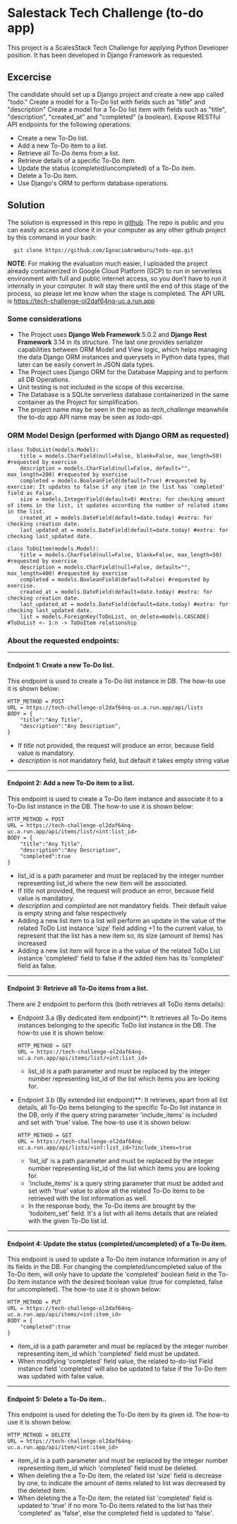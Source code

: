 # Salestack Tech Challenge (to-do app)

This project is a ScalesStack Tech Challenge for applying Python Developer position. It has been developed in Django Framework as requested.

## Excercise

The candidate should set up a Django project and create a new app called "todo."
Create a model for a To-Do list with fields such as "title" and "description"
Create a model for a To-Do list item with fields such as "title", "description", "created_at"
and "completed" (a boolean).
Expose RESTful API endpoints for the following operations:
- Create a new To-Do list.
- Add a new To-Do item to a list.
- Retrieve all To-Do items from a list.
- Retrieve details of a specific To-Do item.
- Update the status (completed/uncompleted) of a To-Do item.
- Delete a To-Do item.
- Use Django's ORM to perform database operations.

## Solution

The solution is expressed in this repo in [github](https://github.com/IgnacioAramburu/todo-app). The repo is public and you can easily access and clone it in your computer as any other github project by this  command in your bash:

```
  git clone https://github.com/IgnacioAramburu/todo-app.git
```

**NOTE**: For making the evaluation much easier, I uploaded the project already containerized in Google Cloud Platform (GCP) to run in serverless environment with full and public internet access, so you don't have to run it internally in your computer. 
It will stay there until the end of this stage of the process, so please let me know when the stage is completed.
The API URL is https://tech-challenge-ol2daf64nq-uc.a.run.app

### Some considerations
- The Project uses **Django Web Framework** 5.0.2 and **Django Rest Framework** 3.14 in its structure. The last one provides serializer capabilities between ORM Model and View logic, which helps managing the data Django ORM instances and querysets in Python data types, that later can be easily convert in JSON data types.
- The Project uses Django ORM for the Database Mapping and to perform all DB Operations.
- Unit testing is not included in the scope of this excercise.
- The Database is a SQLite serverless database containerized in the same container as the Project for simplification. 
- The project name may be seen in the repo as _tech_challenge_ meanwhile the to-do app API name may be seen as _todo-api_.

### ORM Model Design (performed with Django ORM as requested)

```
class ToDoList(models.Model):
    title = models.CharField(null=False, blank=False, max_length=50) #requested by exercise
    description = models.CharField(null=False, default="", max_length=200) #requested by exercise
    completed = models.BooleanField(default=True) #requested by exercise: It updates to false if any item in the list has 'completed' field as False.
    size = models.IntegerField(default=0) #extra: for checking amount of items in the list, it updates according the number of related items in the list.
    created_at = models.DateField(default=date.today) #extra: for checking creation date.
    last_updated_at = models.DateField(default=date.today) #extra: for checking last_updated date.

class ToDoItem(models.Model):
    title = models.CharField(null=False, blank=False, max_length=50) #requested by exercise
    description = models.CharField(null=False, default="", max_length=400) #requested by exercise
    completed = models.BooleanField(default=False) #requested by exercise.
    created_at = models.DateField(default=date.today) #extra: for checking creation date.
    last_updated_at = models.DateField(default=date.today) #extra: for checking last_updated date.
    list = models.ForeignKey(ToDoList, on_delete=models.CASCADE) #ToDoList <- 1:n -> ToDoItem relationship
```

### About the requested endpoints:

---

#### Endpoint 1: Create a new To-Do list.

This endpoint is used to create a To-Do list instance in DB. The how-to use it is shown below:

```
HTTP_METHOD = POST
URL = https://tech-challenge-ol2daf64nq-uc.a.run.app/api/lists
BODY = {
    "title":"Any Title",
    "description":"Any Description",
}
```

- If _title_ not provided, the request will produce an error, because field value is mandatory.
- _description_ is not mandatory field, but default it takes empty string value

---

#### Endpoint 2: Add a new To-Do item to a list.

This endpoint is used to create a To-Do item instance and associate it to a To-Do list instance in the DB. The how-to use it is shown below:

```
HTTP_METHOD = POST
URL = https://tech-challenge-ol2daf64nq-uc.a.run.app/api/items/list/<int:list_id>
BODY = {
    "title":"Any Title",
    "description":"Any Description",
    "completed":true
}
```

- list_id is a path parameter and must be replaced by the integer number representing list_id where the new item will be associated.
- If _title_ not provided, the request will produce an error, because field value is mandatory.
- _description_ and _completed_ are not mandatory fields. Their default value is empty string and false respectively
- Adding a new list item to a list will perform an update in the value of the related ToDo List instance 'size' field adding +1 to the current value, to represent that the list has a new item so, its size (amount of items) has increased
- Adding a new list item will force in a the value of the related ToDo List instance 'completed' field to false if the added item has its 'completed' field as false.

---

#### Endpoint 3: Retrieve all To-Do items from a list.

There are 2 endpoint to perform this (both retrieves all ToDo items details):

- Endpoint 3.a (By dedicated item endpoint)**: It retrieves all To-Do items instances belonging to the specific ToDo list instance in the DB. The how-to use it is shown below:

  ```
  HTTP_METHOD = GET
  URL = https://tech-challenge-ol2daf64nq-uc.a.run.app/api/items/list/<int:list_id>
  ```
  
  - list_id is a path parameter and must be replaced by the integer number representing list_id of the list which items you are looking for.

- Endpoint 3.b (By extended list endpoint)**: It retrieves, apart from all list details, all To-Do items belonging to the specific To-Do list instance in the DB, only if the query string parameter 'include_items' is included and set with 'true' value. The how-to use it is shown below:
  
  ```
  HTTP_METHOD = GET
  URL = https://tech-challenge-ol2daf64nq-uc.a.run.app/api/lists/<int:list_id>?include_items=true
  ```
  
  - 'list_id' is a path parameter and must be replaced by the integer number representing list_id of the list which items you are looking for.
  - 'include_items' is a query string parameter that must be added and set with 'true' value to allow all the related To-Do items to be retrieved with the list information as well.
  - In the response body, the To-Do items are brought by the 'todoitem_set' field. It's a list with all items details that are related with the given To-Do list id.

---

#### Endpoint 4: Update the status (completed/uncompleted) of a To-Do item.

This endpoint is used to update a To-Do item instance information in any of its fields in the DB. For changing  the completed/uncompleted value of the To-Do item, will only have to update the 'completed' boolean field in the To-Do item instance with the desired boolean value (true for completed, false for uncompleted). The how-to use it is shown below:

```
HTTP_METHOD = PUT
URL = https://tech-challenge-ol2daf64nq-uc.a.run.app/api/items/<int:item_id>
BODY = {
    "completed":true
}
```

- item_id is a path parameter and must be replaced by the integer number representing item_id which 'completed' field must be updated.
- When modifying 'completed' field value, the related to-do-list Field instance field 'completed' will also be updated to false if the To-Do item was updated with false value.

---

#### Endpoint 5: Delete a To-Do item..

This endpoint is used for deleting the To-Do item by its given id. The how-to use it is shown below:

```
HTTP_METHOD = DELETE
URL = https://tech-challenge-ol2daf64nq-uc.a.run.app/api/item/<int:item_id>
```

- item_id is a path parameter and must be replaced by the integer number representing item_id which 'completed' field must be deleted.
- When deleting the a To-Do item, the related list 'size' field is decrease by one, to indicate the amount of items related to list was decreased by the deleted item.
- When deleting the a To-Do item, the related list 'completed' field is updated to 'true' if no more To-Do items related to the list has their 'completed' as 'false', else the completed field is updated to 'false'.
